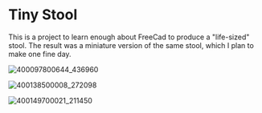 # Tiny Stool

This is a project to learn enough about FreeCad to produce a "life-sized" stool. The result was a miniature version of the same stool, which I plan to make one fine day.

![400097800644_436960](https://user-images.githubusercontent.com/8401267/112724383-62393900-8f13-11eb-8f05-2337760dc286.jpg)

![400138500008_272098](https://user-images.githubusercontent.com/8401267/112724384-62d1cf80-8f13-11eb-9a10-a78dae64e60e.jpg)

![400149700021_211450](https://user-images.githubusercontent.com/8401267/112724385-636a6600-8f13-11eb-8742-b64968cfd510.jpg)
